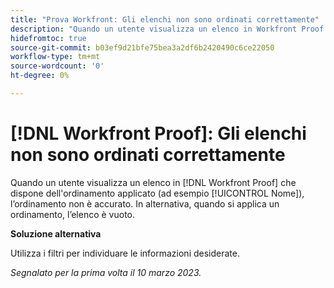 ```yaml
---
title: "Prova Workfront: Gli elenchi non sono ordinati correttamente"
description: "Quando un utente visualizza un elenco in Workfront Proof a cui è stato applicato l’ordinamento (ad esempio Nome), l’ordinamento non è accurato."
hidefromtoc: true
source-git-commit: b03ef9d21bfe75bea3a2df6b2420490c6ce22050
workflow-type: tm+mt
source-wordcount: '0'
ht-degree: 0%

---
```



# [!DNL Workfront Proof]: Gli elenchi non sono ordinati correttamente

Quando un utente visualizza un elenco in [!DNL Workfront Proof] che dispone dell&#39;ordinamento applicato (ad esempio [!UICONTROL Nome]), l’ordinamento non è accurato. In alternativa, quando si applica un ordinamento, l’elenco è vuoto.

**Soluzione alternativa**

Utilizza i filtri per individuare le informazioni desiderate.

_Segnalato per la prima volta il 10 marzo 2023._

